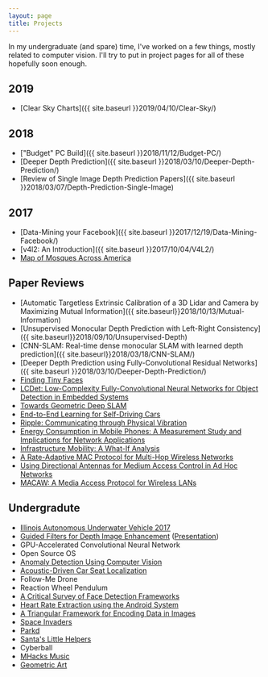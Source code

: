 ```yaml
---
layout: page
title: Projects
---
```


In my undergraduate (and spare) time, I've worked on a few things, mostly related to computer vision. I'll try to put in project pages for all of these hopefully soon enough.

## 2019
* [Clear Sky Charts]({{ site.baseurl }}2019/04/10/Clear-Sky/)

## 2018
* ["Budget" PC Build]({{ site.baseurl }}2018/11/12/Budget-PC/)
* [Deeper Depth Prediction]({{ site.baseurl }}2018/03/10/Deeper-Depth-Prediction/)
* [Review of Single Image Depth Prediction Papers]({{ site.baseurl }}2018/03/07/Depth-Prediction-Single-Image)

## 2017
* [Data-Mining your Facebook]({{ site.baseurl }}2017/12/19/Data-Mining-Facebook/)
* [v4l2&#58; An Introduction]({{ site.baseurl }}2017/10/04/V4L2/)
* [Map of Mosques Across America](http://mohsaad.com/2017/06/28/Masjid-Map/)

## Paper Reviews
* [Automatic Targetless Extrinsic Calibration of a 3D Lidar and Camera by Maximizing Mutual Information]({{ site.baseurl}}2018/10/13/Mutual-Information)
* [Unsupervised Monocular Depth Prediction with Left-Right Consistency]({{ site.baseurl}}2018/09/10/Unsupervised-Depth)
* [CNN-SLAM: Real-time dense monocular SLAM with learned depth prediction]({{ site.baseurl}}2018/03/18/CNN-SLAM/)
* [Deeper Depth Prediction using Fully-Convolutional Residual Networks]({{ site.baseurl }}2018/03/10/Deeper-Depth-Prediction/)
* [Finding Tiny Faces](http://www.mohsaad.com/2017/09/19/Finding-Tiny-Faces/)
* [LCDet&#58; Low-Complexity Fully-Convolutional Neural Networks for Object Detection in Embedded Systems](http://mohsaad.com/2017/08/22/LCDet/)
* [Towards Geometric Deep SLAM](http://mohsaad.com/2017/07/27/Paper-Review-Deep-SLAM/)
* [End-to-End Learning for Self-Driving Cars](http://mohsaad.com/2017/06/18/End-To-End/)
* [Ripple&#58; Communicating through Physical Vibration](http://mohsaad.com/2016/02/23/Paper-Review-Ripple/)
* [Energy Consumption in Mobile Phones&#58; A Measurement Study and Implications for Network Applications](http://mohsaad.com/2016/02/21/Network-Energy-Apps/)
* [Infrastructure Mobility&#58; A What-If Analysis](http://mohsaad.com/2016/02/09/Infrastructure-Mobility/)
* [A Rate-Adaptive MAC Protocol for Multi-Hop Wireless Networks](http://mohsaad.com/2016/02/06/Paper-Review-Rate-Adaptive/)
* [Using Directional Antennas for Medium Access Control in Ad Hoc Networks](http://mohsaad.com/2016/02/02/Directional-Antennas/)
* [MACAW&#58; A Media Access Protocol for Wireless LANs](http://mohsaad.com/2016/02/01/MACAW/)

## Undergradute
* [Illinois Autonomous Underwater Vehicle 2017](http://mohsaad.com/misc/robosub2017.pdf)
* [Guided Filters for Depth Image Enhancement](http://mohsaad.com/misc/Senior_Thesis_Mohammad_Saad_saad4.pdf) ([Presentation](https://1drv.ms/p/s!AvdnWeCd7MgQ1GyRv5jfD3rp0_i5))
* GPU-Accelerated Convolutional Neural Network
* Open Source OS
* [Anomaly Detection Using Computer Vision](http://mohsaad.com/2016/07/02/Anomaly/)
* [Acoustic-Driven Car Seat Localization](http://mohsaad.com/2016/06/20/Acoustic/)
* Follow-Me Drone
* Reaction Wheel Pendulum
* [A Critical Survey of Face Detection Frameworks](http://mohsaad.com/assets/papers/critical-survey-frameworks.pdf)
* [Heart Rate Extraction using the Android System](http://mohsaad.com/assets/papers/ECE420FinalDesignReport.pdf)
* [A Triangular Framework for Encoding Data in Images](http://mohsaad.com/assets/papers/ece-418-final.pdf)
* [Space Invaders](http://mohsaad.com/assets/papers/ECE385FinalReport.pdf)
* [Parkd](http://mohsaad.com/2016/07/15/Parkd/)
* [Santa's Little Helpers](https://devpost.com/software/santas-little-helper)
* Cyberball
* [MHacks Music](https://devpost.com/software/mhacks-music)
* [Geometric Art](http://mohsaad.com/2017/03/13/Geometric-Art/)
